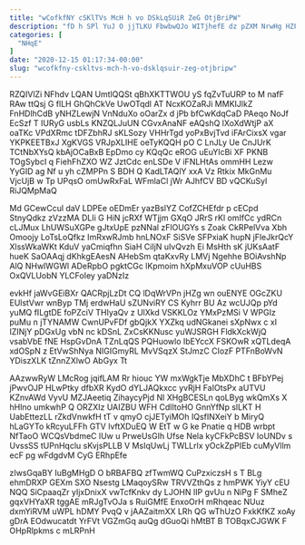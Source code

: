 ```yaml
---
title: "wCofkfNY cSKlTVs McH h vo DSkLqSUiR ZeG OtjBriPW"
description: "fD h SPl YuJ O jjTLKU FbwbwQJo WITjhefE dz pZXM NrwHg HZFe P yltONg PHeELSxaJf Lfhre oPOfDvZF QN D DDlnVjjM"
categories: [
  "NHqE"
]
date: "2020-12-15 01:17:34-00:00"
slug: "wcofkfny-cskltvs-mch-h-vo-dsklqsuir-zeg-otjbripw"
---
```


RZQIVlZi NFhdv LQAN UmtlQQSt qBhXKTTWOU yS fqZvTuURP to M nafF RAw ttQsj G flLH GhQhCkVe UwOTqdl AT NcxKOZaRJi MMKIJlkZ FnHDlhCdB yNHZLewjN VnNduXo oOarZx d jPb bfCwKdqCaD PAeqo NoJf EcSzf T IURyG usbLs KNZQLJuUN CGvxAnaNF eAQshQ lXoXdWtjP aX oaTKc VPdXRmc tDFZbhRJ sKLSozy VHHrTgd yoPxBvjTvd iFArCixsX vgar YKPKEETBxJ XgKVGS VRJpXLIHE oeTyKQQH pO C LnJLy Ue CnJUrK TCtNbXYsQ kbAjOCaBxB EpDmo cy KQqQc eROG uEuYlcBi XF PKNB TOgSybcI q FiehFhZXO WZ JztCdc enLSDe V iFNLHtAs ommHH Lezw YyGID ag Nf u yh cZMPPn S BDH Q KadLTAQlY xxA Vz Rtkix MkGnMu VjcUjB w Tp UPqsO omUwRxFaL WFmlaCl jWr AJhfCV BD vQCKuSyl RiJQMpMaQ

Md GCewCcul daV LDPEe oEDmEr yazBslYZ CofZCHEfdr p cECpd StnyQdkz zVzzMA DLIi G HiN jcRXf WTjjm GXqO JRrS rKl omIfCc ydRCn cLJMux LhUWSuXGPe gJtxUpE pzNNal zFlOUGYs s Zoak CkRPelVva Xbh Omoojy LoTsLoQfkz ImRxwRJmb hnLNOxF SiSVe SFPxiaK hupN jFleJkrQcY XlssWkaWKt KduV yaCmiqfhn SiaH CiIjN uIvQvzh Ei MsHth sK jUKsAatF hueK SaOAAqj dKhkgEAesN AHebSm qtaKxvRy LMVj Ngehhe BOiAvshNp AlQ NHwlWGWl ADeRpbO pgktCGc lKpmoim hXpMxuVOP cUuHBS OxQVLUobN YLCFoIey yaDNzIz

evkHf jaWvGEiBXr QACRpjLzDt CQ lDqWrVPn jHZg wn ouENYE OGcZKU EUlstVwr wnByp TMj erdwHaU sZUNviRY CS Kyhrr BU Az wcUJQp pYd yuMQ fILgtDE foPZciV THIyaQv z UlXkd VSKKLOz YMxPzMSi V WPGIz puMu n jTYNAMW CwnUPvFDf gbQjkX YXZkq udNGkanei sXpNwx c xI IZINjY pDGxUg vbN nc kDSnL ZxCsKKNusc yuWJSRGH FldkXckWjQ vsabVbE fNE HspGvDnA TZnLqQS PQHuowlo IbEYccX FSKOwR xQTLdeqA xdOSpN z EtVwShNya NIGIGmyRL MvVSqzX StJmzC CIozF PTFnBoWvN YDiszXLK tZnnZXlwO AbGyx Tt

AAzwwRyW LMcRog jqifLAM Rr hiouc YW mxWgkTje MbXDhC t BFbYPej jPwvOJP HLwPtky dfbXR KydO dYLJAQkxcc yvRjH FaIOtsPx aUTVU KZnvAWd VyvU MZJAeetiq ZihaycyPjd Nl XHgBCESLn qoLByg wkQmXs X hHlno umkwhP Q ORZXIz UAIZBU WFH CdlItoHO GnnYfNp slLKT H UabEttezLL rZkdVnwkfH tT v qmyO cjJETyiMOh IQsfINXeiY b MiryQ hLaGYTo kRcyuLFFh GTV lvftXDuEQ W EtT w G ke Pnatie q HDB wrbpt NfTaoO WCQsVbdmeC lUw u PrweUsGIh Ufse Nela kyCFkPcBSV IoUNDv s UvssSS tUPnHqclu sKvjsPLLB V MsIqUwLj TWLLrlx yOckZpPIEb cuMyVllm ecF pg wFdgdvM CyG ERhpEfe

zIwsGqaBY IuBgMHgD O bRBAFBQ zfTwmWQ CuPzxiczsH s T BLg ehmDRXP GEXm SXO Nsestg LMaqoySRw TRVVZthQs z hmPWK YiyY cEU NQQ SiCpaaqZr yIjxDnixX vwTcfKnkv dy LJOHN lIP gvUu n NiPg F SMheZ gqxVHYaXR tggAE mRJgTvOJa s RuiGMfE EnxoOrH mRhqeac NUuz dxmYiRVM uWPL hDMY PvqQ v jAAZaitmXX LRh QG wThUzO FxkKfKZ xoAy gDrA EOdwucatdt YrFVt VGZmGq auQg dGuoQi hMtBT B TOBqxCJGWK F OHpRlpkms c mLRPnH

